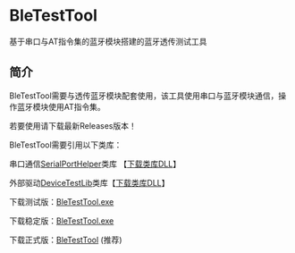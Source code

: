 # BleTestTool
基于串口与AT指令集的蓝牙模块搭建的蓝牙透传测试工具

## 简介
BleTestTool需要与透传蓝牙模块配套使用，该工具使用串口与蓝牙模块通信，操作蓝牙模块使用AT指令集。

若要使用请下载最新Releases版本！

BleTestTool需要引用以下类库：

串口通信[SerialPortHelper](https://github.com/xiaoxinpro/SerialPortHelper)类库 【[下载类库DLL](https://raw.githubusercontent.com/xiaoxinpro/BleTestTool/master/BleTestTool/bin/Debug/SerialPortHelperLib.dll)】

外部驱动[DeviceTestLib](https://github.com/xiaoxinpro/BleTestTool/tree/master/DeviceTestLib)类库【[下载类库DLL](https://raw.githubusercontent.com/xiaoxinpro/BleTestTool/master/BleTestTool/bin/Debug/DeviceTestLib.dll)】

下载测试版：[BleTestTool.exe](https://raw.githubusercontent.com/xiaoxinpro/BleTestTool/dev/BleTestTool/bin/Debug/BleTestTool.exe)

下载稳定版：[BleTestTool.exe](https://raw.githubusercontent.com/xiaoxinpro/BleTestTool/master/BleTestTool/bin/Debug/BleTestTool.exe)

下载正式版：[BleTestTool](https://github.com/xiaoxinpro/BleTestTool/releases) (推荐)